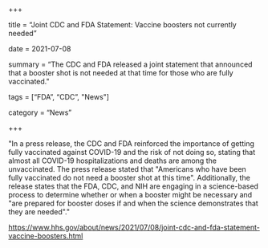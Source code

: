 +++

title = “Joint CDC and FDA Statement: Vaccine boosters not currently needed”

date = 2021-07-08

summary = “The CDC and FDA released a joint statement that announced that a booster shot is not needed at that time for those who are fully vaccinated."

tags = [“FDA”, “CDC”, "News"]

category = “News”

+++

"In a press release, the CDC and FDA reinforced the importance of getting fully vaccinated against COVID-19 and the risk of not doing so, stating that almost all COVID-19 hospitalizations and deaths are among the unvaccinated. The press release stated that "Americans who have been fully vaccinated do not need a booster shot at this time". Additionally, the release states that the FDA, CDC, and NIH are engaging in a science-based process to determine whether or when a booster might be necessary and "are prepared for booster doses if and when the science demonstrates that they are needed"."

https://www.hhs.gov/about/news/2021/07/08/joint-cdc-and-fda-statement-vaccine-boosters.html
